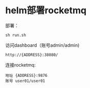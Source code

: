 # helm部署rocketmq 

部署：
```
sh run.sh
```

访问dashboard（账号admin/admin)
```
http://{ADDRESS}:38080/
```

连接rocketmq:  
```
地址 {ADDRESS}:9876  
账号 user01/user01
```